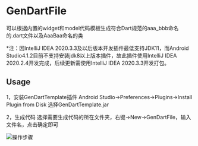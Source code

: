 # GenDartFile

可以根据内置的widget和model代码模板生成符合Dart规范的aaa_bbb命名的.dart文件以及AaaBaa命名的类

*注：因IntelliJ IDEA 2020.3.3及以后版本开发插件最低支持JDK11，而Android Studio4.1.2目前不支持安装jdk8以上版本插件，故此插件使用IntelliJ IDEA 2020.2.4开发完成，后续更新需使用IntelliJ IDEA 2020.3.3开发打包。

## Usage
1，安装GenDartTemplate插件
Android Studio->Preferences->Plugins->Install Plugin from Disk
选择GenDartTemplate.jar

2，生成代码
选择需要生成代码的所在文件夹，右键->New->GenDartFile，输入文件名，点击确定即可

![操作步骤](https://github.com/tracyis/GenDartFile/blob/master/%E6%93%8D%E4%BD%9C%E6%AD%A5%E9%AA%A4.gif)
